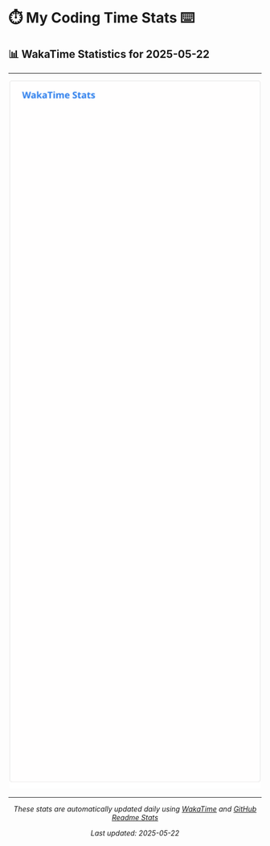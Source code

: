 # ⏱️ My Coding Time Stats ⌨️

## 📊 WakaTime Statistics for 2025-05-22

---

<div align="center">

<img src="./images/wakatime-stats-2025-05-22.svg" alt="WakaTime Stats" width="500">

</div>

---

<div align="center">

*These stats are automatically updated daily using [WakaTime](https://wakatime.com) and [GitHub Readme Stats](https://github.com/anuraghazra/github-readme-stats)*

*Last updated: 2025-05-22*
</div>

